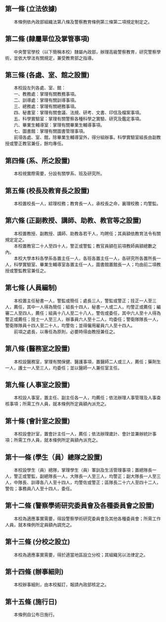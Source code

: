 第一條 (立法依據)
-----------------
　　本條例依內政部組織法第八條及警察教育條例第三條第二項規定制定之。  


第二條 (隸屬單位及掌管事項)
---------------------------
　　中央警官學校（以下簡稱本校）隸屬內政部，辦理高級警察教育，研究警察學術，並依大學法有關規定，兼受教育部之指導。  


第三條 (各處、室、館之設置)
---------------------------
　　本校設左列各處、室、館：  
　　一、教務處：掌理有關教務事項。  
　　二、訓導處：掌理有關訓導事項。  
　　三、總務處：掌理有關總務事項。  
　　四、秘書室：掌理有關會議、法規、研考、文書、印信及檔案事項。  
　　五、科學實驗室：掌理有關警察各種科學之實驗、研究及鑑定事項。  
　　六、畢業生輔導室：掌理有關畢業生輔導事項。  
　　七、圖書館：掌理有關圖書管理事項。  
　　前項各處、室、館，除畢業生輔導室外，得分組辦事。科學實驗室組長由副教授或警正教官兼任，餘均專任。  


第四條 (系、所之設置)
---------------------
　　本校視實際需要，分設有關學系、班及研究所。  


第五條 (校長及教育長之設置)
---------------------------
　　本校置校長一人，綜理校務；教育長一人，承校長之命，襄理校務；均警監。  


第六條 (正副教授、講師、助教、教官等之設置)
-------------------------------------------
　　本校置教授、副教授、講師、助教各若干人，均聘任；其員額依教育法令有關規定定之。  
　　本校置教官二十人至四十人，警正或警監；教官員額在前項教師員額總數之內。  
　　本校大學本科各學系各置主任一人，各班各置主任一人，各研究所各置所長一人，科學實驗室、畢業生輔導室各置主任一人，圖書館置館長一人；均由前二項教授或警監教官兼任之。  


第七條 (人員編制)
-----------------
　　本校置主任秘書一人，警監或簡任；處長三人，警監或警正；技正一人至三人，薦任，其中一人得為簡任；組長十四人，秘書一人或二人，均警正或薦任；編審二人至四人，薦任；組員十八人至二十八人，警佐或委任，其中六人至十人得為警正或薦任；技士一人至三人，辦事員六人至十二人，均委任；警衛隊隊長一人，警衛隊隊員十四人至二十人，均警佐；並得僱用雇員六人至十四人。  
　　前項之處長，以專任為原則，必要時得由教授兼任之。  


第八條 (醫務室之設置)
---------------------
　　本校設醫務室，掌理有關保健、醫護事項，置醫師二人或三人，薦任；藥劑生一人，護士一人至三人，均委任；並以醫師一人兼任室主任。  


第九條 (人事室之設置)
---------------------
　　本校設人事室，置主任、副主任各一人，均薦任；依法辦理人事管理及人事查核事項；所需工作人員，就本條例所定員額內派充之。  


第十條 (會計室之設置)
---------------------
　　本校設會計室，置會計主任一人，薦任；依法辦理歲計、會計並兼辦統計事項；所需工作人員，就本條例所定員額內派充之。  


第十一條 (學生（員）總隊之設置)
-------------------------------
　　本校設學生（員）總隊，掌理學生（員）軍訓及生活管理事項；置總隊長一人，警正或警監，副總隊長一人，大隊長一人至三人，均警正；副大隊長一人至三人，中隊長、訓導各八人至十四人，均警佐或警正；區隊長二十六人至四十二人，警佐；事務員八人至十四人，委任。  


第十二條 (警察學術研究委員會及各種委員會之設置)
-----------------------------------------------
　　本校為適應事實需要，得設警察學術研究委員會及其他各種委員會；所需工作人員，就本條例所定員額內調充之。  


第十三條 (分校之設立)
---------------------
　　本校為適應事實需要，得於適當地區設立分校；其組織另以法律定之。  


第十四條 (辦事細則)
-------------------
　　本校辦事細則，由本校擬訂，報請內政部核定之。  


第十五條 (施行日)
-----------------
　　本條例自公布日施行。